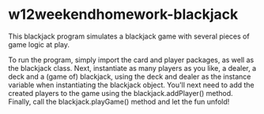 # w12weekendhomework-blackjack

This blackjack program simulates a blackjack game with several pieces of game logic at play. 

To run the program, simply import the card and player packages, as well as the blackjack class. Next, instantiate as many players as you like, a dealer, a deck and a (game of) blackjack, using the deck and dealer as the instance variable when instantiating the blackjack object. 
You'll next need to add the created players to the game using the blackjack.addPlayer() method. 
Finally, call the blackjack.playGame() method and let the fun unfold! 
